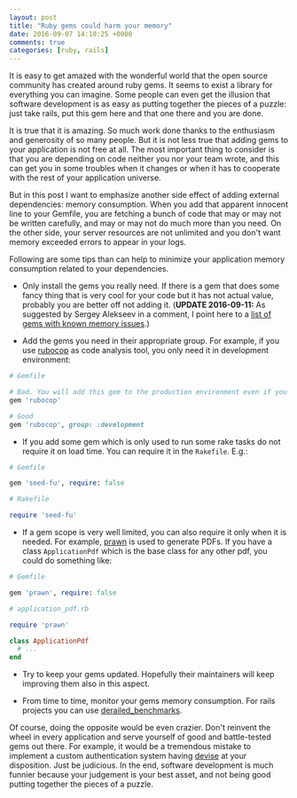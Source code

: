 ```yaml
---
layout: post
title: "Ruby gems could harm your memory"
date: 2016-09-07 14:10:25 +0000
comments: true
categories: [ruby, rails]
---
```

It is easy to get amazed with the wonderful world that the open source community has created around ruby gems. It seems to exist a library for everything you can imagine. Some people can even get the illusion that software development is as easy as putting together the pieces of a puzzle: just take rails, put this gem here and that one there and you are done.

It is true that it is amazing. So much work done thanks to the enthusiasm and generosity of so many people. But it is not less true that adding gems to your application is not free at all. The most important thing to consider is that you are depending on code neither you nor your team wrote, and this can get you in some troubles when it changes or when it has to cooperate with the rest of your application universe.

But in this post I want to emphasize another side effect of adding external dependencies: memory consumption. When you add that apparent innocent line to your Gemfile, you are fetching a bunch of code that may or may not be written carefully, and may or may not do much more than you need. On the other side, your server resources are not unlimited and you don't want memory exceeded errors to appear in your logs.

Following are some tips than can help to minimize your application memory consumption related to your dependencies.

* Only install the gems you really need. If there is a gem that does some fancy thing that is very cool for your code but it has not actual value, probably you are better off not adding it. (**UPDATE 2016-09-11:** As suggested by Sergey Alekseev in a comment, I point here to a [list of gems with known memory issues](https://github.com/ASoftCo/leaky-gems).) 

* Add the gems you need in their appropriate group. For example, if you use [rubocop](https://github.com/bbatsov/rubocop) as code analysis tool, you only need it in development environment:

```ruby
# Gemfile

# Bad. You will add this gem to the production environment even if you are not using it there
gem 'rubocop'

# Good
gem 'rubocop', group: :development
```

* If you add some gem which is only used to run some rake tasks do not require it on load time. You can require it in the `Rakefile`. E.g.:

```ruby
# Gemfile

gem 'seed-fu', require: false

# Rakefile

require 'seed-fu'
```

* If a gem scope is very well limited, you can also require it only when it is needed. For example, [prawn](https://github.com/randym/axlsx) is used to generate PDFs. If you have a class `ApplicationPdf` which is the base class for any other pdf, you could do something like:

```ruby
# Gemfile

gem 'prawn', require: false

# application_pdf.rb

require 'prawn'

class ApplicationPdf
  # ...
end
```

* Try to keep your gems updated. Hopefully their maintainers will keep improving them also in this aspect.

* From time to time, monitor your gems memory consumption. For rails projects you can use [derailed_benchmarks](https://github.com/schneems/derailed_benchmarks).

Of course, doing the opposite would be even crazier. Don't reinvent the wheel in every application and serve yourself of good and battle-tested gems out there. For example, it would be a tremendous mistake to implement a custom authentication system having [devise](https://github.com/plataformatec/devise) at your disposition. Just be judicious. In the end, software development is much funnier because your judgement is your best asset, and not being good putting together the pieces of a puzzle. 
